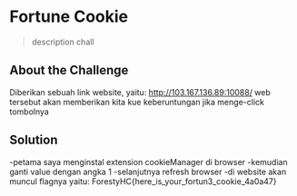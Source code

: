# Fortune Cookie
> description chall

## About the Challenge
Diberikan sebuah link website, yaitu:
http://103.167.136.89:10088/
web tersebut akan memberikan kita kue keberuntungan jika menge-click tombolnya



## Solution
-petama saya menginstal extension cookieManager di browser
-kemudian ganti value dengan angka 1
-selanjutnya refresh browser
-di website akan muncul flagnya yaitu: ForestyHC{here_is_your_fortun3_cookie_4a0a47}

